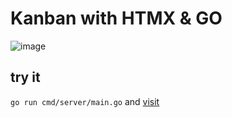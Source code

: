 # Kanban with HTMX & GO

![image]()

## try it

`go run cmd/server/main.go` and [visit](http://localhost:8000)
